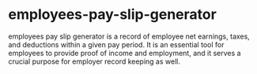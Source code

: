 # employees-pay-slip-generator
employees pay slip generator is a record of employee net earnings, taxes, and deductions within a given pay period. It is an essential tool for employees to provide proof of income and employment, and it serves a crucial purpose for employer record keeping as well.
